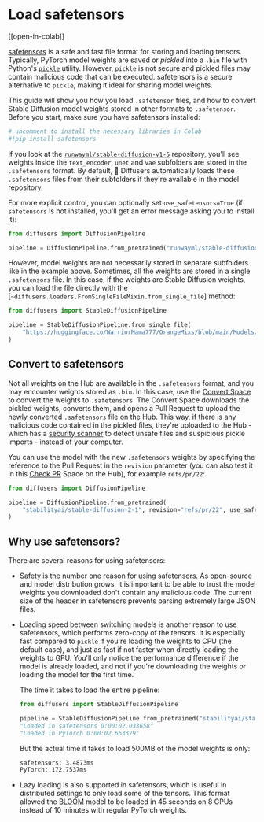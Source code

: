 <!--Copyright 2024 The HuggingFace Team. All rights reserved.

Licensed under the Apache License, Version 2.0 (the "License"); you may not use this file except in compliance with
the License. You may obtain a copy of the License at

http://www.apache.org/licenses/LICENSE-2.0

Unless required by applicable law or agreed to in writing, software distributed under the License is distributed on
an "AS IS" BASIS, WITHOUT WARRANTIES OR CONDITIONS OF ANY KIND, either express or implied. See the License for the
specific language governing permissions and limitations under the License.
-->

# Load safetensors

[[open-in-colab]]

[safetensors](https://github.com/huggingface/safetensors) is a safe and fast file format for storing and loading tensors. Typically, PyTorch model weights are saved or *pickled* into a `.bin` file with Python's [`pickle`](https://docs.python.org/3/library/pickle.html) utility. However, `pickle` is not secure and pickled files may contain malicious code that can be executed. safetensors is a secure alternative to `pickle`, making it ideal for sharing model weights.

This guide will show you how you load `.safetensor` files, and how to convert Stable Diffusion model weights stored in other formats to `.safetensor`. Before you start, make sure you have safetensors installed:

```py
# uncomment to install the necessary libraries in Colab
#!pip install safetensors
```

If you look at the [`runwayml/stable-diffusion-v1-5`](https://huggingface.co/runwayml/stable-diffusion-v1-5/tree/main) repository, you'll see weights inside the `text_encoder`, `unet` and `vae` subfolders are stored in the `.safetensors` format. By default, 🤗 Diffusers automatically loads these `.safetensors` files from their subfolders if they're available in the model repository.

For more explicit control, you can optionally set `use_safetensors=True` (if `safetensors` is not installed, you'll get an error message asking you to install it):

```py
from diffusers import DiffusionPipeline

pipeline = DiffusionPipeline.from_pretrained("runwayml/stable-diffusion-v1-5", use_safetensors=True)
```

However, model weights are not necessarily stored in separate subfolders like in the example above. Sometimes, all the weights are stored in a single `.safetensors` file. In this case, if the weights are Stable Diffusion weights, you can load the file directly with the [`~diffusers.loaders.FromSingleFileMixin.from_single_file`] method:

```py
from diffusers import StableDiffusionPipeline

pipeline = StableDiffusionPipeline.from_single_file(
    "https://huggingface.co/WarriorMama777/OrangeMixs/blob/main/Models/AbyssOrangeMix/AbyssOrangeMix.safetensors"
)
```

## Convert to safetensors

Not all weights on the Hub are available in the `.safetensors` format, and you may encounter weights stored as `.bin`. In this case, use the [Convert Space](https://huggingface.co/spaces/diffusers/convert) to convert the weights to `.safetensors`. The Convert Space downloads the pickled weights, converts them, and opens a Pull Request to upload the newly converted `.safetensors` file on the Hub. This way, if there is any malicious code contained in the pickled files, they're uploaded to the Hub - which has a [security scanner](https://huggingface.co/docs/hub/security-pickle#hubs-security-scanner) to detect unsafe files and suspicious pickle imports - instead of your computer.

You can use the model with the new `.safetensors` weights by specifying the reference to the Pull Request in the `revision` parameter (you can also test it in this [Check PR](https://huggingface.co/spaces/diffusers/check_pr) Space on the Hub), for example `refs/pr/22`:

```py
from diffusers import DiffusionPipeline

pipeline = DiffusionPipeline.from_pretrained(
    "stabilityai/stable-diffusion-2-1", revision="refs/pr/22", use_safetensors=True
)
```

## Why use safetensors?

There are several reasons for using safetensors:

- Safety is the number one reason for using safetensors. As open-source and model distribution grows, it is important to be able to trust the model weights you downloaded don't contain any malicious code. The current size of the header in safetensors prevents parsing extremely large JSON files.
- Loading speed between switching models is another reason to use safetensors, which performs zero-copy of the tensors. It is especially fast compared to `pickle` if you're loading the weights to CPU (the default case), and just as fast if not faster when directly loading the weights to GPU. You'll only notice the performance difference if the model is already loaded, and not if you're downloading the weights or loading the model for the first time.

	The time it takes to load the entire pipeline:

	```py
 	from diffusers import StableDiffusionPipeline

 	pipeline = StableDiffusionPipeline.from_pretrained("stabilityai/stable-diffusion-2-1", use_safetensors=True)
 	"Loaded in safetensors 0:00:02.033658"
 	"Loaded in PyTorch 0:00:02.663379"
	```

	But the actual time it takes to load 500MB of the model weights is only:

	```bash
	safetensors: 3.4873ms
	PyTorch: 172.7537ms
	```

- Lazy loading is also supported in safetensors, which is useful in distributed settings to only load some of the tensors. This format allowed the [BLOOM](https://huggingface.co/bigscience/bloom) model to be loaded in 45 seconds on 8 GPUs instead of 10 minutes with regular PyTorch weights.
